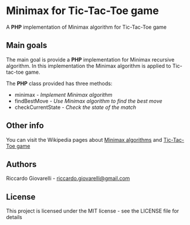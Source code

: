 # Minimax for Tic-Tac-Toe game
A __PHP__ implementation of Minimax algorithm for Tic-Tac-Toe game

## Main goals

The main goal is provide a __PHP__ implementation for Minimax recursive algorithm.
In this implementation the Minimax algorithm is applied to Tic-tac-toe game.

The __PHP__ class provided has three methods:

- minimax _- Implement Minimax algorithm_
- findBestMove _- Use Minimax algorithm to find the best move_
- checkCurrentState _- Check the state of the match_

## Other info

You can visit the Wikipedia pages about [Minimax algorithms](https://en.wikipedia.org/wiki/Minimax) and [Tic-Tac-Toe game](https://en.wikipedia.org/wiki/Tic-tac-toe)

## Authors

Riccardo Giovarelli - riccardo.giovarelli@gmail.com

## License

This project is licensed under the MIT license - see the LICENSE file for details
